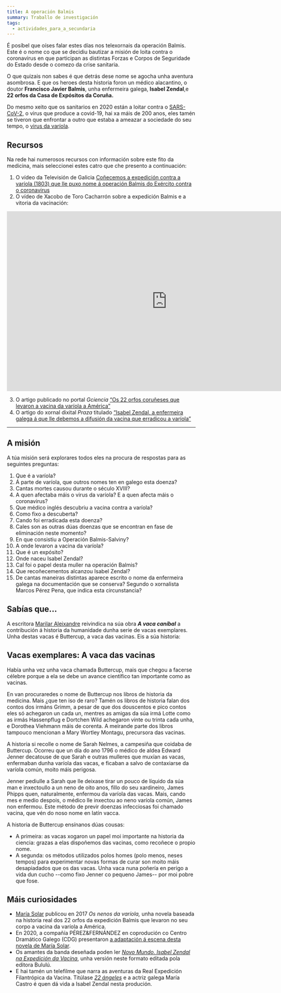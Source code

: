 ```yaml
---
title: A operación Balmis
summary: Traballo de investigación
tags:
  - actividades_para_a_secundaria
---
```

É posíbel que oíses falar estes días nos telexornais da operación Balmis. Este é o nome co que se decidiu bautizar a misión de loita contra o coronavirus en que participan as distintas Forzas e Corpos de Seguridade do Estado desde o comezo da crise sanitaria.

O que quizais non sabes é que detrás dese nome se agocha unha aventura
asombrosa. E que os heroes desta historia foron un médico alacantino, o doutor
**Francisco Javier Balmis**, unha enfermeira galega, **Isabel Zendal**,e **22
orfos da Casa de Expósitos da Coruña.**

Do mesmo xeito que os sanitarios en 2020 están a loitar contra o
[SARS-CoV-2](https://portaldaspalabras.gal/lexico/allos-con-bugallos/covid-19/),
o virus que produce a covid-19, hai xa máis de 200 anos, eles tamén se tiveron
que enfrontar a outro que estaba a ameazar a sociedade do seu tempo, o
[virus da varíola](https://gl.wikipedia.org/wiki/Var%C3%ADola).

## Recursos

Na rede hai numerosos recursos con información sobre este fito da medicina, mais
seleccionei estes catro que che presento a continuación:

1. O vídeo da Televisión de Galicia
   [Coñecemos a expedición contra a varíola (1803) que lle puxo nome á operación
   Balmis do Exército contra o
   coronavirus](http://www.crtvg.es/tvg/a-carta/conecemos-a-expedicion-balmis-1803-que-lle-puxo-nome-a-operacion-balmis-do-exercito-contra-o-coronavirus)
2. O vídeo de Xacobo de Toro Cacharrón sobre a expedición Balmis e a vitoria da
   vacinación:

<iframe width="853" height="480" src="https://www.youtube.com/embed/c_64wpB_A6w" frameborder="0" allow="accelerometer; autoplay; encrypted-media; gyroscope; picture-in-picture" allowfullscreen></iframe>

3. O artigo publicado no portal *Gciencia*
   [“Os 22 orfos coruñeses que levaron a vacina da varíola a
   América”](https://www.gciencia.com/historias-gc/variola-coruna-balmis/)
4. O artigo do xornal dixital *Praza* titulado
   [“Isabel Zendal, a enfermeira galega á que lle debemos a difusión da vacina
   que erradicou a
   varíola”](https://praza.gal/ciencia-e-tecnoloxia/isabel-zendal-a-enfermeira-galega-a-que-lle-debemos-a-difusion-da-vacina-que-erradicou-a-variola)

- - -

## A misión

A túa misión será explorares todos eles na procura de respostas para as
seguintes preguntas:

1. Que é a varíola?
2. Á parte de varíola, que outros nomes ten en galego esta doenza?
3. Cantas mortes causou durante o século XVIII?
4. A quen afectaba máis o virus da varíola? E a quen afecta máis o coronavirus?
5. Que médico inglés descubriu a vacina contra a varíola?
6. Como fixo a descuberta?
7. Cando foi erradicada esta doenza?
8. Cales son as outras dúas doenzas que se encontran en fase de eliminación
   neste momento?
9. En que consistiu a Operación Balmis-Salviny?
10. A onde levaron a vacina da varíola?
11. Que é un expósito?
12. Onde naceu Isabel Zendal?
13. Cal foi o papel desta muller na operación Balmis?
14. Que recoñecementos alcanzou Isabel Zendal?
15. De cantas maneiras distintas aparece escrito o nome da enfermeira galega na
    documentación que se conserva? Segundo o xornalista Marcos Pérez Pena, que
    indica esta circunstancia?

## Sabías que...

A escritora
[Marilar Aleixandre](https://gl.wikipedia.org/wiki/Marilar_Aleixandre)
reivindica na súa obra ***A vaca caníbal*** a contribución á historia da
humanidade dunha serie de vacas exemplares. Unha destas vacas é Buttercup, a
vaca das vacinas. Eis a súa historia:

<article>

## Vacas exemplares: A vaca das vacinas

Había unha vez unha vaca chamada Buttercup, mais que chegou a facerse célebre
porque a ela se debe un avance científico tan importante como as vacinas.

En van procuraredes o nome de Buttercup nos libros de historia da medicina. Mais
¿que ten iso de raro? Tamén os libros de historia falan dos contos dos irmáns
Grimm, a pesar de que dos douscentos e pico contos eles só achegaron un cada un,
mentres as amigas da súa irmá Lotte como as irmás Hassenpflug e Dortchen Wild
achegaron vinte ou trinta cada unha, e Dorothea Viehmann máis de corenta. A
meirande parte dos libros tampouco mencionan a Mary Wortley Montagu, precursora
das vacinas.

A historia si recolle o nome de Sarah Nelmes, a campesiña que coidaba de
Buttercup. Ocorreu que un día do ano 1796 o médico de aldea Edward Jenner
decatouse de que Sarah e outras mulleres que muxían as vacas, enfermaban dunha
varíola das vacas, e ficaban a salvo de contaxiarse da varíola común, moito máis
perigosa.

Jenner pediulle a Sarah que lle deixase tirar un pouco de líquido da súa man e
inxectoullo a un neno de oito anos, fillo do seu xardineiro, James Phipps quen,
naturalmente, enfermou da varíola das vacas. Mais, cando mes e medio despois, o
médico lle inxectou ao neno varíola común, James non enfermou. Este método de
previr doenzas infecciosas foi chamado vacina, que vén do noso nome en latín
vacca.

A historia de Buttercup ensínanos dúas cousas:

* A primeira: as vacas xogaron un papel moi importante na historia da ciencia:
  grazas a elas dispoñemos das vacinas, como recoñece o propio nome.
* A segunda: os métodos utilizados polos homes (polo menos, neses tempos) para
  experimentar novas formas de curar son moito máis desapiadados que os das
  vacas. Unha vaca nuna poñería en perigo a vida dun cucho --como fixo Jenner co
  pequeno James-- por moi pobre que fose.

</article>

## Máis curiosidades

* [María Solar](https://gl.wikipedia.org/wiki/Mar%C3%ADa_Solar) publicou en 2017
  *Os nenos da varíola,* unha novela baseada na historia real dos 22 orfos da
  expedición Balmis que levaron no seu corpo a vacina da varíola a América.
* En 2020, a compañía PÉREZ&FERNÁNDEZ en coprodución co Centro Dramático Galego
  (CDG) presentaron
  [a adaptación á escena desta novela de María
  Solar](http://centrodramatico.xunta.gal/cdg/axenda/axendad.php?id_e=2748&lg=gal).
* Os amantes da banda deseñada poden ler
  *[Novo Mundo. Isabel Zendal na Expedición da
  Vacina](https://www.youtube.com/watch?v=jCJiTAZQq6c)*, unha versión neste
  formato editada pola editora Bululú.
* E hai tamén un telefilme que narra as aventuras da Real Expedición
  Filantrópica da Vacina. Titúlase
  *[22 ángeles](https://www.youtube.com/watch?v=coOsN7e0kS8&feature=emb_logo)* e
  a actriz galega María Castro é quen dá vida a Isabel Zendal nesta produción.